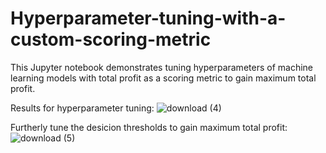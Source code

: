 # Hyperparameter-tuning-with-a-custom-scoring-metric
This Jupyter notebook demonstrates tuning hyperparameters of machine learning models with total profit as a scoring metric to gain maximum total profit.


Results for hyperparameter tuning:
![download (4)](https://github.com/hanfei1986/Hyperparameter-tuning-with-a-custom-scoring-metric/assets/59255164/db276556-981b-4244-a058-1a0481d68737)


Furtherly tune the desicion thresholds to gain maximum total profit:
![download (5)](https://github.com/hanfei1986/Hyperparameter-tuning-with-a-custom-scoring-metric/assets/59255164/c7f68a18-7d4b-44bb-aa70-992a669fc8a1)


